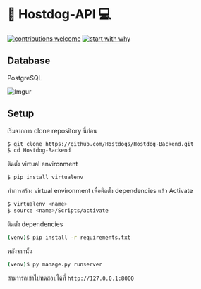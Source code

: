 # 🔫 Hostdog-API 💻
[![contributions welcome](https://img.shields.io/badge/contributions-welcome-brightgreen.svg?style=flat)](https://github.com/dwyl/esta/issues)
[![start with why](https://img.shields.io/badge/start%20with-why%3F-brightgreen.svg?style=flat)](http://www.ted.com/talks/simon_sinek_how_great_leaders_inspire_action)

## Database
PostgreSQL

![Imgur](https://i.imgur.com/rzH9OOf.png)

## Setup
เริ่มจากการ clone repository นี้ก่อน
```sh
$ git clone https://github.com/Hostdogs/Hostdog-Backend.git
$ cd Hostdog-Backend
```
ติดตั้ง virtual environment
```sh
$ pip install virtualenv
```
ทำการสร้าง virtual environment เพื่อติดตั้ง dependencies แล้ว Activate
```sh
$ virtualenv <name>
$ source <name>/Scripts/activate
```
ติดตั้ง dependencies
```sh
(venv)$ pip install -r requirements.txt
```

หลังจากนั้น
```sh
(venv)$ py manage.py runserver
```
สามาารถเข้าไปทดสอบได้ที่ ``` http://127.0.0.1:8000 ```
